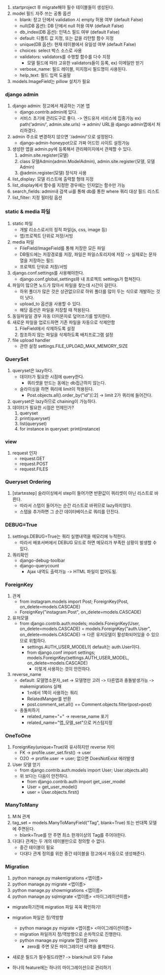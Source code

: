 1. startproject 후 migrate해야 필수 테이블들이 생성된다.
2. model 필드 자주 쓰는 공통 옵션
   - blank: 장고 단에서 validation 시 empty 허용 여부 (default False)
   - null(DB 옵션): DB 단에서 null 허용 여부 (default False)
   - db_index(DB 옵션): 인덱스 필드 여부 (default False)
   - default: 디폴트 값 지정, 또는 값을 리턴할 함수 지정
   - unique(DB 옵션): 현재 테이블에서 유일성 여부 (default False)
   - choices: select 박스 소스로 사용
   - validators: validators를 수행할 함수를 다수 지정
     - 모델 필드에 따라 고유한 validators들이 등록, ex) 이메일만 받기
   - verbose_name: 필드 레이블, 미지정시 필드명이 사용된다.
   - help_text: 필드 입력 도움말
3. models.ImageField는 pillow 설치가 필요
### django admin
1. django admin: 장고에서 제공하는 기본 앱
   - django.contrib.admin에 있다.
   - 서비스 초기에 관리도구로 좋다. -> 엔드유저 서비스에 집중가능
   ex) path('admin/', admin.site.urls) -> admin/ URL을 django admin앱에서 처리하겠다.
2. admin 주소로 변경하지 않으면 '/admin/'으로 설정된다.
   - django-admin-honeypot으로 가짜 어드민 사이트 설정가능
3. 생성한 앱을 admin.py에 등록해서 관리페이지에서 관제할 수 있다.
   1) admin.site.register(모델)
   2) class 모델Admin(admin.ModelAdmin), admin.site.register(모델, 모델Admin)
   3) @admin.register(모델) 장식자 사용
4. list_display: 모델 리스트에 출력할 형태 지정
5. list_display에서 함수를 지정한 경우에는 인자없는 함수만 가능
6. search_fields: admin내 검색 ui를 통해 db를 통한 where 쿼리 대상 필드 리스트
7. list_filter: 지정 필터링 옵션
### static & media 파일
1. static 파일
   - 개발 리소스로서의 정적 파일(js, css, image 등)
   - 앱/프로젝트 단위로 저장/서빙
2. media 파일
   - FileField/ImageField를 통해 저장한 모든 파일
   - DB필드에는 저장경로를 저장, 파일은 파일스토리지에 저장
     -> 실제로는 문자열을 저장하는 필드
   - 프로젝트 단위로 저장/서빙
3. django.conf.settings를 사용해야한다.
   - django.conf.global_settings와 내 프로젝트 settings가 합쳐진다.
4. 파일이 많으면 노드가 많아서 파일을 찾는데 시간이 걸린다.
   - 하위 폴더가 많은 것은 상관없으므로 하위 폴더를 많이 두는 식으로 개발하는 것이 낫다.
   - upload_to 옵션을 사용할 수 있다.
   - 해당 옵션은 파일을 저장할 때 적용된다.
5. 동일파일일 경우 자동 더미문자로 덮어쓰기를 방지한다.
6. 새로운 파일을 업로드하면 기존 파일을 자동으로 삭제안함
   1) FileField에서 삭제하도록 설정
   2) 참조하지 않는 파일을 삭제하도록 배치프로그램 설정
7. file upload handler 
   - 관련 설정 settings.FILE_UPLOAD_MAX_MEMORY_SIZE
### QuerySet
1. queryset은 lazy하다.
   - 데이터가 필요한 시점에 query한다.
     - 쿼리셋을 만드는 동에는 db접근하지 않는다.
   - 슬라이싱을 하면 쿼리에 limit이 적용된다.
     - Post.objects.all().order_by("id")[:2] -> limit 2가 쿼리에 들어간다.
2. queryset은 lazy하므로 chaining이 가능하다.
3. 데이터가 필요한 시점은 언제인가?
   1. queryset
   2. print(queryset)
   3. list(queryset)
   4. for instance in queryset: print(instance)
### view
   1. request 인자
      - request.GET
      - request.POST
      - request.FILES
### Queryset Ordering
   1. [start:end:step] 슬라이싱에서 step이 들어가면 반환값이 쿼리셋이 아닌 리스트로 바뀐다.
      - 따라서 스텝이 들어가는 순간 리스트로 바뀌므로 lazy하지않다.
      - 스텝을 추가하면 그 순간 데이터베이스로 쿼리를 던진다.

### DEBUG=True
   1. settings.DEBUG=True는 쿼리 실행내역을 메모리에 누적한다.
      - 따라서 배포서버에서 DEBUG 모드로 하면 메모리가 부족한 상황이 발생할 수 있다.
   2. 쿼리확인
      - django-debug-toolbar
      - django-querycount 
        - Ajax 내역도 출력가능 -> HTML 파일이 없어도됨.
###  ForeignKey
   1. 관계
      - from instagram.models import Post; ForeignKey(Post, on_delete=models.CASCADE)
      - ForeignKey("instagram.Post", on_delete=models.CASCADE)
   2. 유저모델
      - from django.contrib.auth.models; models.ForeignKey(User, on_delete=models.CASCADE)
        = models.ForeignKey("auth.User", on_delete=models.CASCADE)
        -> 다른 유저모델이 활성화되어있을 수 있으므로 위험하다.
        - settings.AUTH_USER_MODEL의 default는 auth.User이다.
        - from django.conf import settings; models.ForeignKey(settings.AUTH_USER_MODEL, on_delete=models.CASCADE)
          - 이렇게 사용하는 것이 안전하다.
   3. reverse_name
      - default: 모델명소문자_set -> 모델명만 고려 -> 다른앱과 충돌발생가능 -> makemigrations 실패
        - 1:n에서 1쪽이 사용하는 쿼리
        - RelatedManger를 반환
        - post.comment_set.all() == Comment.objects.filter(post=post)
      - 충돌피하기
        - related_name="+" -> reverse_name 포기
        - related_name="앱_모델_set"으로 커스텀지정
### OneToOne
   1. ForeignKey(unique=True)와 유사하지만 reverse 차이
      - FK -> profile.user_set.first() -> user
      - O2O -> profile.user -> user; 없으면 DoesNotExist 에러발생
   2. User 모델 얻기
      - from django.contrib.auth.models import User; User.objects.all()
      - 위 보다는 다음이 안전하다.
        - from django.contrib.auth import get_user_model
        - User = get_user_model()
        - user = User.objects.first()
### ManyToMany
   1. M:N 관계
   2. tag_set = models.ManyToManyField("Tag", blank=True) 또는 반대쪽 모델에 주면된다.
      - blank=True를 안 주면 최소 한개이상의 Tag를 주어야한다.
   3. 다대다 관계는 두 개의 테이블만으로 정의할 수 없다.
      - 중간 테이블이 필요
      - 다대다 관계 정의를 위한 중간 테이블을 장고에서 자동으로 생성해준다.

### Migration
   1. python manage.py makemigrations <앱이름>
   2. python manage.py migrate <앱이름>
   3. python manage.py showmigrations <앱이름>
   4. python manage.py sqlmigrate <앱이름> <마이그레이션이름>

   - migrate하기전에 migration 파일 꼭꼭 확인하기!
   - migration 파일은 정/역방향
     - python manage.py migrate <앱이름> <마이그레이션이름>
     - migration 파일까지 정/역방향으로 순차적으로 진행한다.
     - python manage.py migrate 앱이름 zero
       - zero를 주면 모든 마이그레이션 내역을 롤백한다.
   
   - 새로운 필드가 필수필드라면? -> blank/null 모두 False
   - 하나의 feature에는 하나의 마이그레이션으로 관리하기